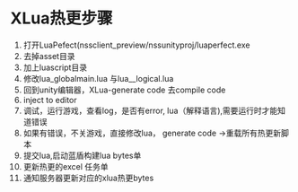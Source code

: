 # XLua热更步骤

1. 打开LuaPefect\(nssclient\_preview/nssunityproj/luaperfect.exe
2. 去掉asset目录
3.  加上luascript目录
4. 修改lua_globalmain.lua 与lua_\_logical.lua
5. 回到unity编辑器，XLua-generate code 去compile code
6. inject to editor
7. 调试，运行游戏，查看log，是否有error, lua（解释语言\),需要运行时才能知道错误
8. 如果有错误，不关游戏，直接修改lua， generate code -&gt;重载所有热更新脚本
9. 提交lua,启动蓝盾构建lua bytes单
10. 更新热更的excel 任务单
11.  通知服务器更新对应的xlua热更bytes

